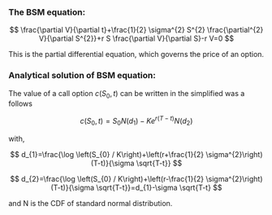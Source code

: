 ### The BSM equation:

$$
\frac{\partial V}{\partial t}+\frac{1}{2} \sigma^{2} S^{2} \frac{\partial^{2} V}{\partial S^{2}}+r S \frac{\partial V}{\partial S}-r V=0
$$

This is the partial differential equation, which governs the price of an option.

### Analytical solution of BSM equation:

The value of a call option $c\left(S_{0}, t\right)$ can be written in the simplified was a follows

$$
c\left(S_{0}, t\right)=S_{0} N\left(d_{1}\right)-K e^{r(T-t)} N\left(d_{2}\right)
$$

with,

$$
d_{1}=\frac{\log \left(S_{0} / K\right)+\left(r+\frac{1}{2} \sigma^{2}\right)(T-t)}{\sigma \sqrt{T-t}}
$$

$$
d_{2}=\frac{\log \left(S_{0} / K\right)+\left(r-\frac{1}{2} \sigma^{2}\right)(T-t)}{\sigma \sqrt{T-t}}=d_{1}-\sigma \sqrt{T-t}
$$

and N is the CDF of standard normal distribution.